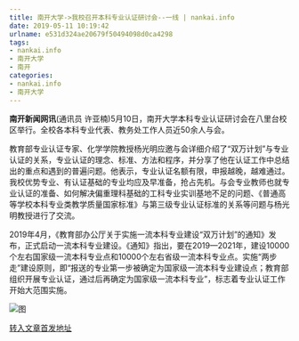 ```yaml
---
title: 南开大学->我校召开本科专业认证研讨会--一线 | nankai.info
date: 2019-05-11 10:19:42
urlname: e531d324ae20679f50494098d0ca4298
tags: 
- nankai.info
- 南开大学
- 南开
categories:
- nankai.info
- 南开大学
---
```



**南开新闻网讯**(通讯员 许亚楠)5月10日，南开大学本科专业认证研讨会在八里台校区举行。全校各本科专业代表、教务处工作人员近50余人与会。

教育部专业认证专家、化学学院教授杨光明应邀与会详细介绍了“双万计划”与专业认证的关系，专业认证的理念、标准、方法和程序，并分享了他在认证工作中总结出的重点和遇到的普遍问题。他表示，专业认证名额有限，申报越晚，越难通过。我校优势专业、有认证基础的专业均应及早准备，抢占先机。与会专业教师也就专业认证的准备、如何解决偏重理科基础的工科专业实训基地不足的问题、《普通高等学校本科专业类教学质量国家标准》与第三级专业认证标准的关系等问题与杨光明教授进行了交流。

2019年4月，《教育部办公厅关于实施一流本科专业建设“双万计划”的通知》发布，正式启动一流本科专业建设。《通知》指出，要在2019—2021年，建设10000个左右国家级一流本科专业点和10000个左右省级一流本科专业点。实施“两步走”建设原则，即“报送的专业第一步被确定为国家级一流本科专业建设点；教育部组织开展专业认证，通过后再确定为国家级一流本科专业”，标志着专业认证工作开始大范围实施。



![图](http://news.nankai.edu.cn/pic/0/00/35/35/353525_007895.jpg)

[转入文章首发地址](http://news.nankai.edu.cn/zhxw/system/2019/05/11/000450355.shtml)